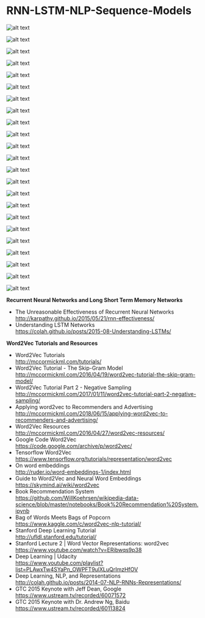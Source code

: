 # RNN-LSTM-NLP-Sequence-Models



![alt text](images/RNN-LSTM-NLP-Sequence-Models-1.png)

![alt text](images/RNN-LSTM-NLP-Sequence-Models-2.png)

![alt text](images/RNN-LSTM-NLP-Sequence-Models-3a.png)

![alt text](images/RNN-LSTM-NLP-Sequence-Models-3b.png)

![alt text](images/RNN-LSTM-NLP-Sequence-Models-3c.png)

![alt text](images/RNN-LSTM-NLP-Sequence-Models-4a.png)

![alt text](images/RNN-LSTM-NLP-Sequence-Models-4b.png)

![alt text](images/RNN-LSTM-NLP-Sequence-Models-5a.png)

![alt text](images/RNN-LSTM-NLP-Sequence-Models-5b.png)

![alt text](images/RNN-LSTM-NLP-Sequence-Models-5c.png)

![alt text](images/RNN-LSTM-NLP-Sequence-Models-6a.png)

![alt text](images/RNN-LSTM-NLP-Sequence-Models-6b.png)

![alt text](images/RNN-LSTM-NLP-Sequence-Models-7a.png)

![alt text](images/RNN-LSTM-NLP-Sequence-Models-7b.png)

![alt text](images/RNN-LSTM-NLP-Sequence-Models-7c.png)

![alt text](images/RNN-LSTM-NLP-Sequence-Models-7d.png)

![alt text](images/RNN-LSTM-NLP-Sequence-Models-8a.png)

![alt text](images/RNN-LSTM-NLP-Sequence-Models-8b.png)

![alt text](images/RNN-LSTM-NLP-Sequence-Models-9a.png)

![alt text](images/RNN-LSTM-NLP-Sequence-Models-9b.png)

![alt text](images/RNN-LSTM-NLP-Sequence-Models-9c.png)

![alt text](images/RNN-LSTM-NLP-Sequence-Models-9d.png)

![alt text](images/RNN-LSTM-NLP-Sequence-Models-9e.png)

**Recurrent Neural Networks and Long Short Term Memory Networks**
* The Unreasonable Effectiveness of Recurrent Neural Networks  
http://karpathy.github.io/2015/05/21/rnn-effectiveness/
* Understanding LSTM Networks  
https://colah.github.io/posts/2015-08-Understanding-LSTMs/

**Word2Vec Tutorials and Resources**
* Word2Vec Tutorials  
http://mccormickml.com/tutorials/
* Word2Vec Tutorial - The Skip-Gram Model  
http://mccormickml.com/2016/04/19/word2vec-tutorial-the-skip-gram-model/
* Word2Vec Tutorial Part 2 - Negative Sampling  
http://mccormickml.com/2017/01/11/word2vec-tutorial-part-2-negative-sampling/
* Applying word2vec to Recommenders and Advertising  
http://mccormickml.com/2018/06/15/applying-word2vec-to-recommenders-and-advertising/
* Word2Vec Resources  
http://mccormickml.com/2016/04/27/word2vec-resources/
* Google Code Word2Vec  
https://code.google.com/archive/p/word2vec/
* Tensorflow Word2Vec  
https://www.tensorflow.org/tutorials/representation/word2vec
* On word embeddings  
http://ruder.io/word-embeddings-1/index.html
* Guide to Word2Vec and Neural Word Embeddings  
https://skymind.ai/wiki/word2vec
* Book Recommendation System  
https://github.com/WillKoehrsen/wikipedia-data-science/blob/master/notebooks/Book%20Recommendation%20System.ipynb
* Bag of Words Meets Bags of Popcorn  
https://www.kaggle.com/c/word2vec-nlp-tutorial/
* Stanford Deep Learning Tutorial  
http://ufldl.stanford.edu/tutorial/
* Stanford Lecture 2 | Word Vector Representations: word2vec  
https://www.youtube.com/watch?v=ERibwqs9p38
* Deep Learning | Udacity  
https://www.youtube.com/playlist?list=PLAwxTw4SYaPn_OWPFT9ulXLuQrImzHfOV
* Deep Learning, NLP, and Representations  
http://colah.github.io/posts/2014-07-NLP-RNNs-Representations/
* GTC 2015 Keynote with Jeff Dean, Google  
https://www.ustream.tv/recorded/60071572
* GTC 2015 Keynote with Dr. Andrew Ng, Baidu  
https://www.ustream.tv/recorded/60113824
